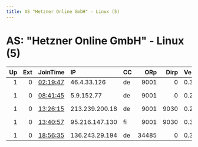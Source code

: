 ```yaml
---
title: AS "Hetzner Online GmbH" - Linux (5)
---
```


# AS: "Hetzner Online GmbH" - Linux (5)

|   Up |   Ext | JoinTime                                                                                            | IP             | CC   |   ORp |   Dirp | Version   | Contact                       | Nickname      |   eFamMembers |
|-----:|------:|:----------------------------------------------------------------------------------------------------|:---------------|:-----|------:|-------:|:----------|:------------------------------|:--------------|--------------:|
|    1 |     0 | [02:19:47](https://metrics.torproject.org/rs.html#details/CC1E169BA3C10FC884C274D3EC578F7A6350B14B) | 46.4.33.126    | de   |  9001 |      0 | 0.3.3.7   | None                          | hacktheplanet |             1 |
|    1 |     0 | [08:41:45](https://metrics.torproject.org/rs.html#details/87C610002ABD803ABA22B0CB6B0B9FF7586FD304) | 5.9.152.77     | de   |  9001 |      0 | 0.2.9.16  | Oceanman &lt;x8@biz14.com&gt; | Oceanman      |             1 |
|    1 |     0 | [13:26:15](https://metrics.torproject.org/rs.html#details/F0C3AEDD6A411AD1A6F720646FC48E0761C96FAD) | 213.239.200.18 | de   |  9001 |   9030 | 0.2.9.16  | None                          | Unnamed       |             1 |
|    1 |     0 | [13:40:57](https://metrics.torproject.org/rs.html#details/20384F7A5FEF7D7F243A455EB9DA1FC1592538D3) | 95.216.147.130 | fi   |  9001 |   9030 | 0.3.4.8   | 0x602D14C5 tor at ritters     | rspn          |             1 |
|    1 |     0 | [18:56:35](https://metrics.torproject.org/rs.html#details/356E3093C82E1A7C42A438D7B113C12976A7FA74) | 136.243.29.194 | de   | 34485 |      0 | 0.3.4.8   | None                          | Unnamed       |             1 |
